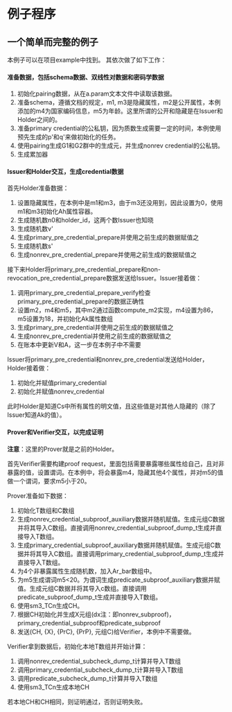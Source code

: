 # 例子程序

## 一个简单而完整的例子

本例子可以在项目example中找到。
其依次做了如下工作：

#### 准备数据，包括schema数据、双线性对数据和密码学数据

1. 初始化pairing数据，从在a.param文本文件中读取该数据。
2. 准备schema，遵循文档的规定，m1, m3是隐藏属性，m2是公开属性，本例添加的m4为国家编码信息，m5为年龄。这里所谓的公开和隐藏是在Issuer和Holder之间的。
3. 准备primary credential的公私钥，因为质数生成需要一定的时间，本例使用预先生成的p'和q'来做初始化的任务。
4. 使用pairing生成G1和G2群中的生成元，并生成nonrev credential的公私钥。
5. 生成累加器

#### Issuer和Holder交互，生成credential数据

首先Holder准备数据：

1. 设置隐藏属性，在本例中是m1和m3，由于m3还没用到，因此设置为0，使用m1和m3初始化Ah属性容器。
2. 生成随机数n0和holder_id，这两个数Issuer也知晓
3. 生成随机数v'
4. 生成primary_pre_credential_prepare并使用之前生成的数据赋值之
5. 生成随机数s'
6. 生成nonrev_pre_credential_prepare并使用之前生成的数据赋值之

接下来Holder将primary_pre_credential_prepare和non-revocation_pre_credential_prepare数据发送给Issuer。Issuer接着做：

1. 调用primary_pre_credential_prepare_verify检查primary_pre_credential_prepare的数据正确性
2. 设置m2，m4和m5，其中m2通过函数compute_m2实现，m4设置为86，m5设置为18，并初始化Ak属性数组
3. 生成primary_pre_credential并使用之前生成的数据赋值之
4. 生成nonrev_pre_credential并使用之前生成的数据赋值之
5. 在账本中更新V和A，这一步在本例子中不需要

Issuer将primary_pre_credential和nonrev_pre_credential发送给Holder，
Holder接着做：

1. 初始化并赋值primary_credential
2. 初始化并赋值nonrev_credential

此时Holder是知道Cs中所有属性的明文值，且这些值是对其他人隐藏的（除了Issuer知道Ak的值）。

#### Prover和Verifier交互，以完成证明

**注意**：这里的Prover就是之前的Holder。

首先Verifier需要构建proof request，里面包括需要暴露哪些属性给自己，且对非暴露的值，设置谓词。在本例中，将会暴露m4，隐藏其他4个属性，并对m5的值做一个谓词，要求m5小于20。

Prover准备如下数据：

1. 初始化T数组和C数组
2. 生成nonrev_credential_subproof_auxiliary数据并随机赋值。生成元组C数据并将其导入C数组。直接调用nonrev_credential_subproof_dump_t生成并直接导入T数组。
3. 生成primary_credential_subproof_auxiliary数据并随机赋值。生成元组C数据并将其导入C数组。直接调用primary_credential_subproof_dump_t生成并直接导入T数组。
4. 为4个非暴露属性生成随机数，加入Ar_bar数组中。
5. 为m5生成谓词m5<20。为谓词生成predicate_subproof_auxiliary数据并赋值。生成元组C数据并将其导入c数组。直接调用predicate_subproof_dump_t生成并直接导入T数组。
6. 使用sm3_TCn生成CH。
7. 根据CH初始化并生成X元组(dx注：即nonrev_subproof)，primary_credential_subproof和predicate_subproof
8. 发送(CH, {X}, {PrC}, {PrP}, 元组C)给Verifier，本例中不需要做。

Verifier拿到数据后，初始化本地T数组并开始计算：

1. 调用nonrev_credential_subcheck_dump_t计算并导入T数组
2. 调用primary_credential_subcheck_dump_t计算并导入T数组
3. 调用predicate_subcheck_dump_t计算并导入T数组
4. 使用sm3_TCn生成本地CH

若本地CH和CH相同，则证明通过，否则证明失败。



